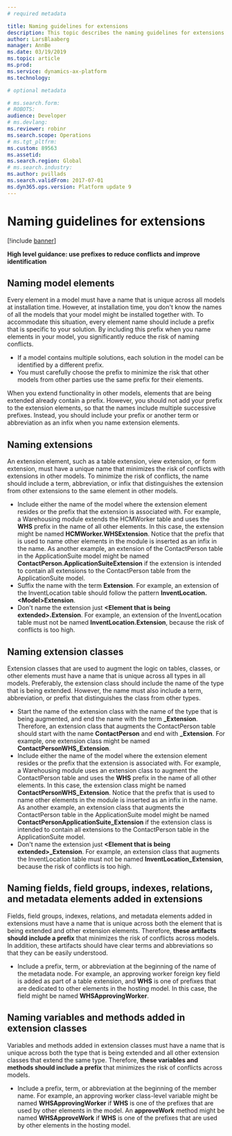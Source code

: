 ```yaml
---
# required metadata

title: Naming guidelines for extensions
description: This topic describes the naming guidelines for extensions. Artifacts added via extension must have a name that is unique across all models at installation time. 
author: LarsBlaaberg
manager: AnnBe
ms.date: 03/19/2019
ms.topic: article
ms.prod: 
ms.service: dynamics-ax-platform
ms.technology: 

# optional metadata

# ms.search.form: 
# ROBOTS: 
audience: Developer
# ms.devlang: 
ms.reviewer: robinr
ms.search.scope: Operations
# ms.tgt_pltfrm: 
ms.custom: 89563
ms.assetid: 
ms.search.region: Global
# ms.search.industry: 
ms.author: pvillads
ms.search.validFrom: 2017-07-01
ms.dyn365.ops.version: Platform update 9
---
```


# Naming guidelines for extensions

[!include [banner](../includes/banner.md)]

**High level guidance: use prefixes to reduce conflicts and improve identification**

## Naming model elements
Every element in a model must have a name that is unique across all models at installation time. However, at installation time, you don't know the names of all the models that your model might be installed together with. To accommodate this situation, every element name should include a prefix that is specific to your solution. By including this prefix when you name elements in your model, you significantly reduce the risk of naming conflicts.

+ If a model contains multiple solutions, each solution in the model can be identified by a different prefix. 
+ You must carefully choose the prefix to minimize the risk that other models from other parties use the same prefix for their elements.

When you extend functionality in other models, elements that are being extended already contain a prefix. However, you should not add your prefix to the extension elements, so that the names include multiple successive prefixes. Instead, you should include your prefix or another term or abbreviation as an infix when you name extension elements.

## Naming extensions

An extension element, such as a table extension, view extension, or form extension, must have a unique name that minimizes the risk of conflicts with extensions in other models. To minimize the risk of conflicts, the name should include a term, abbreviation, or infix that distinguishes the extension from other extensions to the same element in other models.

+ Include either the name of the model where the extension element resides or the prefix that the extension is associated with. For example, a Warehousing module extends the HCMWorker table and uses the **WHS** prefix in the name of all other elements. In this case, the extension might be named **HCMWorker.WHSExtension**. Notice that the prefix that is used to name other elements in the module is inserted as an infix in the name. As another example, an extension of the ContactPerson table in the ApplicationSuite model might be named **ContactPerson.ApplicationSuiteExtension** if the extension is intended to contain all extensions to the ContactPerson table from the ApplicationSuite model.
+ Suffix the name with the term **Extension**. For example, an extension of the InventLocation table should follow the pattern **InventLocation.&lt;Model&gt;Extension**.
+ Don't name the extension just **&lt;Element that is being extended&gt;.Extension**. For example, an extension of the InventLocation table must not be named **InventLocation.Extension**, because the risk of conflicts is too high.

## Naming extension classes

Extension classes that are used to augment the logic on tables, classes, or other elements must have a name that is unique across all types in all models. Preferably, the extension class should include the name of the type that is being extended. However, the name must also include a term, abbreviation, or prefix that distinguishes the class from other types.

+ Start the name of the extension class with the name of the type that is being augmented, and end the name with the term **\_Extension**.
Therefore, an extension class that augments the ContactPerson table should start with the name **ContactPerson** and end with **\_Extension**. For example, one extension class might be named **ContactPersonWHS\_Extension**.
+ Include either the name of the model where the extension element resides or the prefix that the extension is associated with. For example, a Warehousing module uses an extension class to augment the ContactPerson table and uses the **WHS** prefix in the name of all other elements. In this case, the extension class might be named **ContactPersonWHS\_Extension**. Notice that the prefix that is used to name other elements in the module is inserted as an infix in the name. As another example, an extension class that augments the ContactPerson table in the ApplicationSuite model might be named **ContactPersonApplicationSuite\_Extension** if the extension class is intended to contain all extensions to the ContactPerson table in the ApplicationSuite model.
+ Don't name the extension just **&lt;Element that is being extended&gt;\_Extension**. For example, an extension class that augments the InventLocation table must not be named **InventLocation\_Extension**, because the risk of conflicts is too high.

## Naming fields, field groups, indexes, relations, and metadata elements added in extensions

Fields, field groups, indexes, relations, and metadata elements added in extensions must have a name that is unique across both the element that is being extended and other extension elements. Therefore, **these artifacts should include a prefix** that minimizes the risk of conflicts across models. In addition, these artifacts should have clear terms and abbreviations so that they can be easily understood. 

+ Include a prefix, term, or abbreviation at the beginning of the name of the metadata node. For example, an approving worker foreign key field is added as part of a table extension, and **WHS** is one of prefixes that are dedicated to other elements in the hosting model. In this case, the field might be named **WHSApprovingWorker**.

## Naming variables and methods added in extension classes
Variables and methods added in extension classes must have a name that is unique across both the type that is being extended and all other extension classes that extend the same type. Therefore, **these variables and methods should include a prefix** that minimizes the risk of conflicts across models. 

+ Include a prefix, term, or abbreviation at the beginning of the member name. For example, an approving worker class-level variable might be named **WHSApprovingWorker** if **WHS** is one of the prefixes that are used by other elements in the model. An **approveWork** method might be named **WHSApproveWork** if **WHS** is one of the prefixes that are used by other elements in the hosting model.
